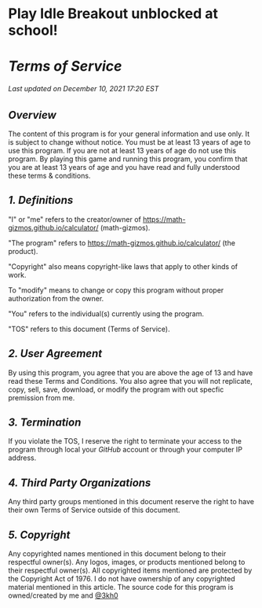 # **Play Idle Breakout unblocked at school!**

#  *Terms of Service* 
###### Last updated on  *December 10, 2021 17:20 EST*


## *Overview*
The content of this program is for your general information and use only. It is subject to change without notice. You must be at least 13 years of age to use this program. If you are not at least 13 years of age do not use this program. By playing this game and running this program, you confirm that you are at least 13 years of age and you have read and fully understood these terms & conditions.

##  *1. Definitions* 
  "I" or "me" refers to the creator/owner of https://math-gizmos.github.io/calculator/ (math-gizmos).

  "The program" refers to https://math-gizmos.github.io/calculator/ (the product).

  "Copyright" also means copyright-like laws that apply to other kinds of work.

To "modify" means to change or copy this program without proper authorization from the owner.

  "You" refers to the individual(s) currently using the program.

  "TOS" refers to this document (Terms of Service).

## *2. User Agreement*
  By using this program, you agree that you are above the age of 13 and have read these Terms and Conditions. You also agree that you will not replicate, copy, sell, save, download, or modify the program with out specfic premission from me. 

##  *3. Termination*
  If you violate the TOS, I reserve the right to terminate your access to the program through local your  *GitHub*  account or through your computer IP address. 

##  *4. Third Party Organizations*
  Any third party groups mentioned in this document reserve the right to have their own Terms of Service outside of this document.

##  *5. Copyright* 

  Any copyrighted names mentioned in this document belong to their respectful owner(s). Any logos, images, or products mentioned belong to their respectful owner(s). All copyrighted items mentioned are protected by the Copyright Act of 1976. I do not have ownership of any copyrighted material mentioned in this article. The source code for this program is owned/created by me and [@3kh0](https://github.com/3kh0)
